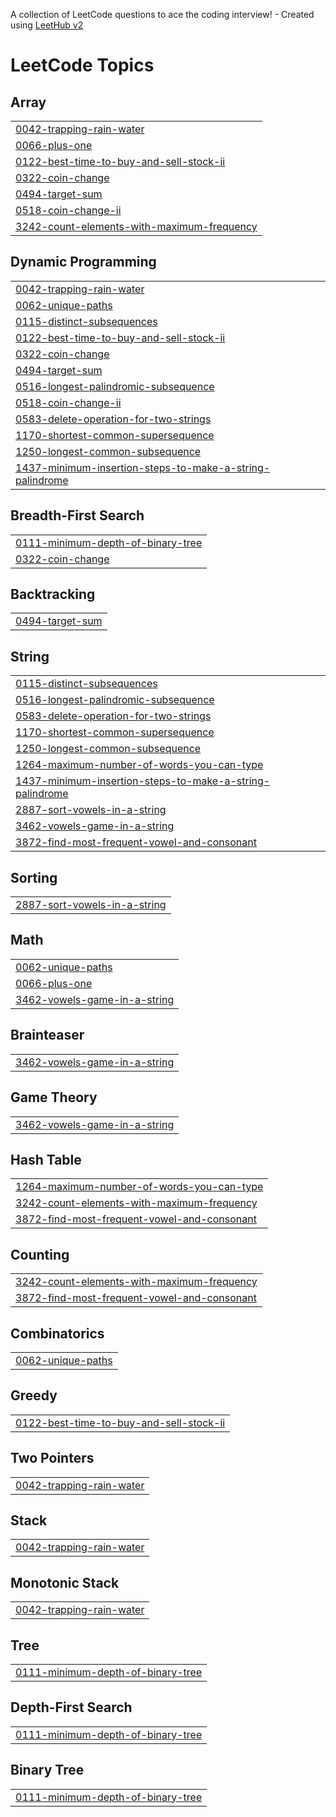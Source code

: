 A collection of LeetCode questions to ace the coding interview! - Created using [LeetHub v2](https://github.com/arunbhardwaj/LeetHub-2.0)
<!---LeetCode Topics Start-->
# LeetCode Topics
## Array
|  |
| ------- |
| [0042-trapping-rain-water](https://github.com/Kishorekalingi/leetcode-Cpp/tree/master/0042-trapping-rain-water) |
| [0066-plus-one](https://github.com/Kishorekalingi/leetcode-Cpp/tree/master/0066-plus-one) |
| [0122-best-time-to-buy-and-sell-stock-ii](https://github.com/Kishorekalingi/leetcode-Cpp/tree/master/0122-best-time-to-buy-and-sell-stock-ii) |
| [0322-coin-change](https://github.com/Kishorekalingi/leetcode-Cpp/tree/master/0322-coin-change) |
| [0494-target-sum](https://github.com/Kishorekalingi/leetcode-Cpp/tree/master/0494-target-sum) |
| [0518-coin-change-ii](https://github.com/Kishorekalingi/leetcode-Cpp/tree/master/0518-coin-change-ii) |
| [3242-count-elements-with-maximum-frequency](https://github.com/Kishorekalingi/leetcode-Cpp/tree/master/3242-count-elements-with-maximum-frequency) |
## Dynamic Programming
|  |
| ------- |
| [0042-trapping-rain-water](https://github.com/Kishorekalingi/leetcode-Cpp/tree/master/0042-trapping-rain-water) |
| [0062-unique-paths](https://github.com/Kishorekalingi/leetcode-Cpp/tree/master/0062-unique-paths) |
| [0115-distinct-subsequences](https://github.com/Kishorekalingi/leetcode-Cpp/tree/master/0115-distinct-subsequences) |
| [0122-best-time-to-buy-and-sell-stock-ii](https://github.com/Kishorekalingi/leetcode-Cpp/tree/master/0122-best-time-to-buy-and-sell-stock-ii) |
| [0322-coin-change](https://github.com/Kishorekalingi/leetcode-Cpp/tree/master/0322-coin-change) |
| [0494-target-sum](https://github.com/Kishorekalingi/leetcode-Cpp/tree/master/0494-target-sum) |
| [0516-longest-palindromic-subsequence](https://github.com/Kishorekalingi/leetcode-Cpp/tree/master/0516-longest-palindromic-subsequence) |
| [0518-coin-change-ii](https://github.com/Kishorekalingi/leetcode-Cpp/tree/master/0518-coin-change-ii) |
| [0583-delete-operation-for-two-strings](https://github.com/Kishorekalingi/leetcode-Cpp/tree/master/0583-delete-operation-for-two-strings) |
| [1170-shortest-common-supersequence](https://github.com/Kishorekalingi/leetcode-Cpp/tree/master/1170-shortest-common-supersequence) |
| [1250-longest-common-subsequence](https://github.com/Kishorekalingi/leetcode-Cpp/tree/master/1250-longest-common-subsequence) |
| [1437-minimum-insertion-steps-to-make-a-string-palindrome](https://github.com/Kishorekalingi/leetcode-Cpp/tree/master/1437-minimum-insertion-steps-to-make-a-string-palindrome) |
## Breadth-First Search
|  |
| ------- |
| [0111-minimum-depth-of-binary-tree](https://github.com/Kishorekalingi/leetcode-Cpp/tree/master/0111-minimum-depth-of-binary-tree) |
| [0322-coin-change](https://github.com/Kishorekalingi/leetcode-Cpp/tree/master/0322-coin-change) |
## Backtracking
|  |
| ------- |
| [0494-target-sum](https://github.com/Kishorekalingi/leetcode-Cpp/tree/master/0494-target-sum) |
## String
|  |
| ------- |
| [0115-distinct-subsequences](https://github.com/Kishorekalingi/leetcode-Cpp/tree/master/0115-distinct-subsequences) |
| [0516-longest-palindromic-subsequence](https://github.com/Kishorekalingi/leetcode-Cpp/tree/master/0516-longest-palindromic-subsequence) |
| [0583-delete-operation-for-two-strings](https://github.com/Kishorekalingi/leetcode-Cpp/tree/master/0583-delete-operation-for-two-strings) |
| [1170-shortest-common-supersequence](https://github.com/Kishorekalingi/leetcode-Cpp/tree/master/1170-shortest-common-supersequence) |
| [1250-longest-common-subsequence](https://github.com/Kishorekalingi/leetcode-Cpp/tree/master/1250-longest-common-subsequence) |
| [1264-maximum-number-of-words-you-can-type](https://github.com/Kishorekalingi/leetcode-Cpp/tree/master/1264-maximum-number-of-words-you-can-type) |
| [1437-minimum-insertion-steps-to-make-a-string-palindrome](https://github.com/Kishorekalingi/leetcode-Cpp/tree/master/1437-minimum-insertion-steps-to-make-a-string-palindrome) |
| [2887-sort-vowels-in-a-string](https://github.com/Kishorekalingi/leetcode-Cpp/tree/master/2887-sort-vowels-in-a-string) |
| [3462-vowels-game-in-a-string](https://github.com/Kishorekalingi/leetcode-Cpp/tree/master/3462-vowels-game-in-a-string) |
| [3872-find-most-frequent-vowel-and-consonant](https://github.com/Kishorekalingi/leetcode-Cpp/tree/master/3872-find-most-frequent-vowel-and-consonant) |
## Sorting
|  |
| ------- |
| [2887-sort-vowels-in-a-string](https://github.com/Kishorekalingi/leetcode-Cpp/tree/master/2887-sort-vowels-in-a-string) |
## Math
|  |
| ------- |
| [0062-unique-paths](https://github.com/Kishorekalingi/leetcode-Cpp/tree/master/0062-unique-paths) |
| [0066-plus-one](https://github.com/Kishorekalingi/leetcode-Cpp/tree/master/0066-plus-one) |
| [3462-vowels-game-in-a-string](https://github.com/Kishorekalingi/leetcode-Cpp/tree/master/3462-vowels-game-in-a-string) |
## Brainteaser
|  |
| ------- |
| [3462-vowels-game-in-a-string](https://github.com/Kishorekalingi/leetcode-Cpp/tree/master/3462-vowels-game-in-a-string) |
## Game Theory
|  |
| ------- |
| [3462-vowels-game-in-a-string](https://github.com/Kishorekalingi/leetcode-Cpp/tree/master/3462-vowels-game-in-a-string) |
## Hash Table
|  |
| ------- |
| [1264-maximum-number-of-words-you-can-type](https://github.com/Kishorekalingi/leetcode-Cpp/tree/master/1264-maximum-number-of-words-you-can-type) |
| [3242-count-elements-with-maximum-frequency](https://github.com/Kishorekalingi/leetcode-Cpp/tree/master/3242-count-elements-with-maximum-frequency) |
| [3872-find-most-frequent-vowel-and-consonant](https://github.com/Kishorekalingi/leetcode-Cpp/tree/master/3872-find-most-frequent-vowel-and-consonant) |
## Counting
|  |
| ------- |
| [3242-count-elements-with-maximum-frequency](https://github.com/Kishorekalingi/leetcode-Cpp/tree/master/3242-count-elements-with-maximum-frequency) |
| [3872-find-most-frequent-vowel-and-consonant](https://github.com/Kishorekalingi/leetcode-Cpp/tree/master/3872-find-most-frequent-vowel-and-consonant) |
## Combinatorics
|  |
| ------- |
| [0062-unique-paths](https://github.com/Kishorekalingi/leetcode-Cpp/tree/master/0062-unique-paths) |
## Greedy
|  |
| ------- |
| [0122-best-time-to-buy-and-sell-stock-ii](https://github.com/Kishorekalingi/leetcode-Cpp/tree/master/0122-best-time-to-buy-and-sell-stock-ii) |
## Two Pointers
|  |
| ------- |
| [0042-trapping-rain-water](https://github.com/Kishorekalingi/leetcode-Cpp/tree/master/0042-trapping-rain-water) |
## Stack
|  |
| ------- |
| [0042-trapping-rain-water](https://github.com/Kishorekalingi/leetcode-Cpp/tree/master/0042-trapping-rain-water) |
## Monotonic Stack
|  |
| ------- |
| [0042-trapping-rain-water](https://github.com/Kishorekalingi/leetcode-Cpp/tree/master/0042-trapping-rain-water) |
## Tree
|  |
| ------- |
| [0111-minimum-depth-of-binary-tree](https://github.com/Kishorekalingi/leetcode-Cpp/tree/master/0111-minimum-depth-of-binary-tree) |
## Depth-First Search
|  |
| ------- |
| [0111-minimum-depth-of-binary-tree](https://github.com/Kishorekalingi/leetcode-Cpp/tree/master/0111-minimum-depth-of-binary-tree) |
## Binary Tree
|  |
| ------- |
| [0111-minimum-depth-of-binary-tree](https://github.com/Kishorekalingi/leetcode-Cpp/tree/master/0111-minimum-depth-of-binary-tree) |
<!---LeetCode Topics End-->